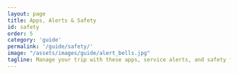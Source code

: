 ```yaml
---
layout: page
title: Apps, Alerts & Safety
id: safety
order: 5
category: 'guide'
permalink: '/guide/safety/'
image: "/assets/images/guide/alert_bells.jpg"
tagline: Manage your trip with these apps, service alerts, and safety features.
---
```

